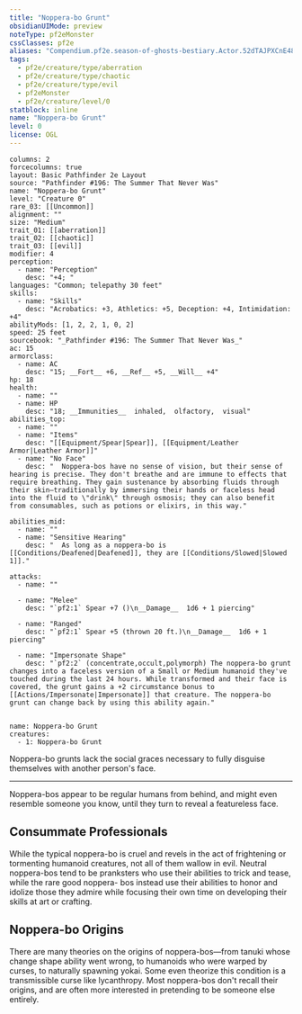 ```yaml
---
title: "Noppera-bo Grunt"
obsidianUIMode: preview
noteType: pf2eMonster
cssClasses: pf2e
aliases: "Compendium.pf2e.season-of-ghosts-bestiary.Actor.52dTAJPXCnE48a5a" 
tags:
  - pf2e/creature/type/aberration
  - pf2e/creature/type/chaotic
  - pf2e/creature/type/evil
  - pf2eMonster
  - pf2e/creature/level/0
statblock: inline
name: "Noppera-bo Grunt"
level: 0
license: OGL
---
```


```statblock
columns: 2
forcecolumns: true
layout: Basic Pathfinder 2e Layout
source: "Pathfinder #196: The Summer That Never Was"
name: "Noppera-bo Grunt"
level: "Creature 0"
rare_03: [[Uncommon]]
alignment: ""
size: "Medium"
trait_01: [[aberration]]
trait_02: [[chaotic]]
trait_03: [[evil]]
modifier: 4
perception:
  - name: "Perception"
    desc: "+4; "
languages: "Common; telepathy 30 feet"
skills:
  - name: "Skills"
    desc: "Acrobatics: +3, Athletics: +5, Deception: +4, Intimidation: +4"
abilityMods: [1, 2, 2, 1, 0, 2]
speed: 25 feet
sourcebook: "_Pathfinder #196: The Summer That Never Was_"
ac: 15
armorclass:
  - name: AC
    desc: "15; __Fort__ +6, __Ref__ +5, __Will__ +4"
hp: 18
health:
  - name: ""
  - name: HP
    desc: "18; __Immunities__  inhaled,  olfactory,  visual"
abilities_top:
  - name: ""
  - name: "Items"
    desc: "[[Equipment/Spear|Spear]], [[Equipment/Leather Armor|Leather Armor]]"
  - name: "No Face"
    desc: "  Noppera-bos have no sense of vision, but their sense of hearing is precise. They don't breathe and are immune to effects that require breathing. They gain sustenance by absorbing fluids through their skin—traditionally by immersing their hands or faceless head into the fluid to \"drink\" through osmosis; they can also benefit from consumables, such as potions or elixirs, in this way."

abilities_mid:
  - name: ""
  - name: "Sensitive Hearing"
    desc: "  As long as a noppera-bo is [[Conditions/Deafened|Deafened]], they are [[Conditions/Slowed|Slowed 1]]."

attacks:
  - name: ""

  - name: "Melee"
    desc: "`pf2:1` Spear +7 ()\n__Damage__  1d6 + 1 piercing"

  - name: "Ranged"
    desc: "`pf2:1` Spear +5 (thrown 20 ft.)\n__Damage__  1d6 + 1 piercing"

  - name: "Impersonate Shape"
    desc: "`pf2:2` (concentrate,occult,polymorph) The noppera-bo grunt changes into a faceless version of a Small or Medium humanoid they've touched during the last 24 hours. While transformed and their face is covered, the grunt gains a +2 circumstance bonus to [[Actions/Impersonate|Impersonate]] that creature. The noppera-bo grunt can change back by using this ability again."
 
```

```encounter-table
name: Noppera-bo Grunt
creatures:
  - 1: Noppera-bo Grunt
```



Noppera-bo grunts lack the social graces necessary to fully disguise themselves with another person's face.

* * *

Noppera-bos appear to be regular humans from behind, and might even resemble someone you know, until they turn to reveal a featureless face.

## Consummate Professionals

While the typical noppera-bo is cruel and revels in the act of frightening or tormenting humanoid creatures, not all of them wallow in evil. Neutral noppera-bos tend to be pranksters who use their abilities to trick and tease, while the rare good noppera- bos instead use their abilities to honor and idolize those they admire while focusing their own time on developing their skills at art or crafting.

## Noppera-bo Origins

There are many theories on the origins of noppera-bos—from tanuki whose change shape ability went wrong, to humanoids who were warped by curses, to naturally spawning yokai. Some even theorize this condition is a transmissible curse like lycanthropy. Most noppera-bos don't recall their origins, and are often more interested in pretending to be someone else entirely.
